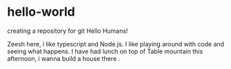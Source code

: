 # hello-world
creating a repository for git
Hello Humans!

Zeesh here, i like typescript and Node.js.
I like playing around with code and seeing what happens. 
I have had lunch on top of Table mountain this afternoon, i wanna build a house there .

